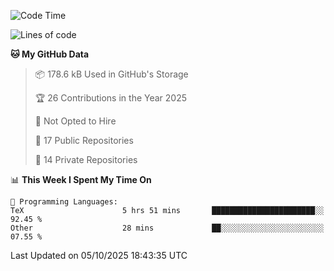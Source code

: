 <!--START_SECTION:waka-->
![Code Time](http://img.shields.io/badge/Code%20Time-1%2C140%20hrs%2030%20mins-blue)

![Lines of code](https://img.shields.io/badge/From%20Hello%20World%20I%27ve%20Written-225.4%20thousand%20lines%20of%20code-blue)

**🐱 My GitHub Data** 

> 📦 178.6 kB Used in GitHub's Storage 
 > 
> 🏆 26 Contributions in the Year 2025
 > 
> 🚫 Not Opted to Hire
 > 
> 📜 17 Public Repositories 
 > 
> 🔑 14 Private Repositories 
 > 
📊 **This Week I Spent My Time On** 

```text
💬 Programming Languages: 
TeX                      5 hrs 51 mins       ███████████████████████░░   92.45 % 
Other                    28 mins             ██░░░░░░░░░░░░░░░░░░░░░░░   07.55 % 
```


 Last Updated on 05/10/2025 18:43:35 UTC
<!--END_SECTION:waka-->
